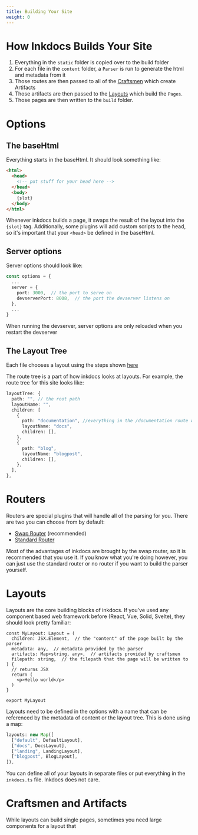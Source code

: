 ```yaml
---
title: Building Your Site
weight: 0
---
```


# How Inkdocs Builds Your Site

1. Everything in the `static` folder is copied over to the build folder
2. For each file in the `content` folder, a `Parser` is run to generate the html and metadata from it
3. Those routes are then passed to all of the [Craftsmen](#craftsmen-and-artifacts) which create Artifacts
4. Those artifacts are then passed to the [Layouts](#layouts) which build the `Pages`.
5. Those pages are then written to the `build` folder.

# Options

## The baseHtml

Everything starts in the baseHtml. It should look something like:

```html
<html>
  <head>
    <!-- put stuff for your head here -->
  </head>
  <body>
    {slot}
  </body>
</html>
```

Whenever inkdocs builds a page, it swaps the result of the layout into the `{slot}` tag. Additionally, some plugins will add custom scripts to the head, so it's important that your `<head>` be defined in the baseHtml.

## Server options

Server options should look like:

```ts
const options = {
  ...
  server = {
    port: 3000,  // the port to serve on
    devserverPort: 8008,  // the port the devserver listens on
  },
  ...
}
```

When running the devserver, server options are only reloaded when you restart the devserver

## The Layout Tree

Each file chooses a layout using the steps shown [here](/documentation/writing-content#choosing-your-layout)

The route tree is a part of how inkdocs looks at layouts. For example, the route tree for this site looks like:

```ts
layoutTree: {
  path: "", // the root path
  layoutName: "",
  children: [
    {
      path: "documentation", //everything in the /documentation route will use the layout named "docs"
      layoutName: "docs",
      children: [],
    },
    {
      path: "blog",
      layoutName: "blogpost",
      children: [],
    },
  ],
},
```

# Routers

Routers are special plugins that will handle all of the parsing for you. There are two you can choose from by default:

- [Swap Router](/documentation/plugins/swap-router) (recommended)
- [Standard Router](/documentation/plugins/standard-router)

Most of the advantages of inkdocs are brought by the swap router, so it is recommended that you use it. If you know what you're doing however, you can just use the standard router or no router if you want to build the parser yourself.

# Layouts

Layouts are the core building blocks of inkdocs. If you've used any component based web framework before (React, Vue, Solid, Svelte), they should look pretty familiar:

```tsx
const MyLayout: Layout = (
  children: JSX.Element,  // the "content" of the page built by the parser
  metadata: any,  // metadata provided by the parser
  artifacts: Map<string, any>,  // artifacts provided by craftsmen
  filepath: string,  // the filepath that the page will be written to
) {
  // returns JSX
  return (
    <p>Hello world</p>
  )
}

export MyLayout
```

Layouts need to be defined in the options with a name that can be referenced by the metadata of content or the layout tree. This is done using a map:

```ts
layouts: new Map([
  ["default", DefaultLayout],
  ["docs", DocsLayout],
  ["landing", LandingLayout],
  ["blogpost", BlogLayout],
]),
```

You can define all of your layouts in separate files or put everything in the `inkdocs.ts` file. Inkdocs does not care.

# Craftsmen and Artifacts

While layouts can build single pages, sometimes you need large components for a layout that
